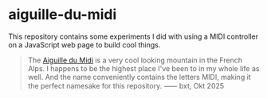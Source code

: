 # aiguille-du-midi

This repository contains some experiments I did with using a MIDI controller on a JavaScript web page to build cool things.

> The [Aiguille du Midi](https://de.wikipedia.org/wiki/Aiguille_du_Midi) is a very cool looking mountain in the French Alps. I happens to be the highest place I've been to in my whole life as well. And the name conveniently contains the letters MIDI, making it the perfect namesake for this repository. ⸺ bxt, Okt 2025